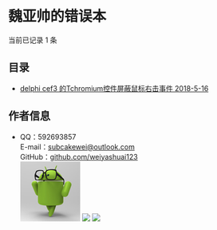 # 魏亚帅的错误本
当前已记录 1 条
## 目录
* [delphi cef3 的Tchromium控件屏蔽鼠标右击事件 2018-5-16](https://github.com/weiyashuai123/myNoteBook/blob/master/2018-5-16%20Tchromium%E6%8E%A7%E4%BB%B6%E5%B1%8F%E8%94%BD%E9%BC%A0%E6%A0%87%E5%8F%B3%E5%87%BB%E4%BA%8B%E4%BB%B6%20%E2%80%94%E2%80%94delphi.md)
## 作者信息
* QQ：592693857</br>
 E-mail：subcakewei@outlook.com</br>
 GitHub：[github.com/weiyashuai123](https://github.com/weiyashuai123)</br>
 ![](https://github.com/weiyashuai123/Code-specification/blob/master/icon120.png)
 ![](https://github.com/weiyashuai123/TeacherAssiatant-detailed/blob/master/image/wechat.png)
 ![](https://github.com/weiyashuai123/TeacherAssiatant-detailed/blob/master/image/icon120.png)</br>

